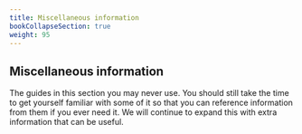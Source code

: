 ```yaml
---
title: Miscellaneous information
bookCollapseSection: true
weight: 95
---
```


## Miscellaneous information

The guides in this section you may never use. You should still take the time to get yourself familiar with some of it so that you can reference information from them if you ever need it. We will continue to expand this with extra information that can be useful.